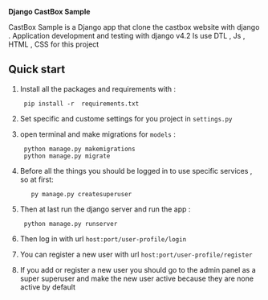 
**Django CastBox Sample**

CastBox Sample is a Django app that clone the castbox website with django .
Application development and testing with django v4.2
Is use DTL , Js , HTML , CSS for this project


Quick start
-----------
1. Install all the packages and requirements with :
   
        pip install -r  requirements.txt
   
2. Set specific and custome settings for you project in ``settings.py``
3. open terminal and  make migrations  for ``models`` :

        python manage.py makemigrations     
        python manage.py migrate
   
4. Before all the things you should be logged in to use specific services , so at first:
   
          py manage.py createsuperuser
   
5. Then at last run the django server and run the app :

        python manage.py runserver
   
6. Then log in with url ``host:port/user-profile/login``        

7. You can register a new user with url ``host:port/user-profile/register``
   
8. If you add or register a new user you should go to the admin panel as a super superuser and make the new user active because they are none active by default   



